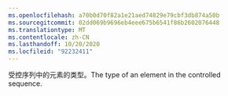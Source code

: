 ```yaml
---
ms.openlocfilehash: a70b0d70f82a1e21aed74829e79cbf3db874a50b
ms.sourcegitcommit: 02dd069b9696eb4eee675b6541f86b2602076448
ms.translationtype: MT
ms.contentlocale: zh-CN
ms.lasthandoff: 10/20/2020
ms.locfileid: "92232411"
---
```

<span data-ttu-id="21f77-101">受控序列中的元素的类型。</span><span class="sxs-lookup"><span data-stu-id="21f77-101">The type of an element in the controlled sequence.</span></span>